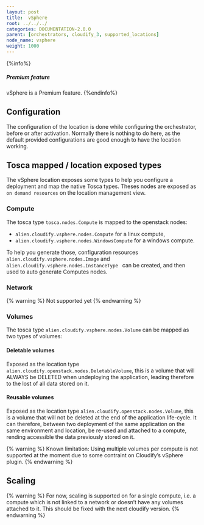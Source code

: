 ```yaml
---
layout: post
title:  vSphere
root: ../../../
categories: DOCUMENTATION-2.0.0
parent: [orchestrators, cloudify_3, supported_locations]
node_name: vsphere
weight: 1000
---
```


{%info%}
<h5>Premium feature</h5>
vSphere is a Premium feature.
{%endinfo%}

## Configuration
The configuration of the location is done while configuring the orchestrator, before or after activation.
Normally there is nothing to do here, as the default provided configurations are good enough to have the location working.

## Tosca mapped / location exposed types
The vSphere location exposes some types to help you configure a deployment and map the native Tosca types. Theses nodes are exposed as `on demand resources` on the location management view.  

### Compute
The tosca type `tosca.nodes.Compute` is mapped to the openstack nodes:

 - `alien.cloudify.vsphere.nodes.Compute` for a linux compute,
 - `alien.cloudify.vsphere.nodes.WindowsCompute` for a windows compute.

To help you generate those, configuration resources `alien.cloudify.vsphere.nodes.Image` and `alien.cloudify.vsphere.nodes.InstanceType
` can be created, and then used to auto generate Computes nodes.

### Network
{% warning %}
Not supported yet
{% endwarning %}

### Volumes
The tosca type `alien.cloudify.vsphere.nodes.Volume` can be mapped as two types of volumes:  

#### Deletable volumes
Exposed as the location type `alien.cloudify.openstack.nodes.DeletableVolume`, this is a volume that will ALWAYS be DELETED when undeploying the application, leading therefore to the lost of all data stored on it.

#### Reusable volumes
Exposed as the location type `alien.cloudify.openstack.nodes.Volume`, this is a volume that will not be deleted at the end of the application life-cycle. It can therefore, between two deployment of the same application on the same environment and location, be re-used and attached to a compute, rending accessible the data previously stored on it.

{% warning %}
Known limitation: Using multiple volumes per compute is not supported at the moment due to some contraint on Cloudify’s vSphere plugin.
{% endwarning %}

## Scaling
{% warning %}
For now, scaling is supported on for a single compute, i.e. a compute which is not linked to a network or doesn’t have any volumes attached to it.
This should be fixed with the next cloudify version.
{% endwarning %}
